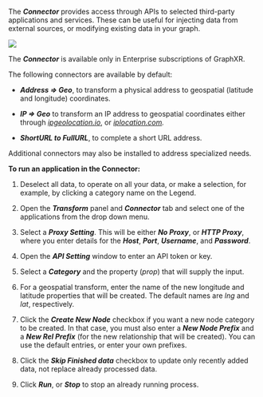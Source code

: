 The _**Connector**_ provides access through APIs to selected third-party applications and services. These can be useful for injecting data from external sources, or modifying existing data in your graph.

![](/06_07_01_ConnectorAddress1320.png)

The _**Connector**_ is available only in Enterprise subscriptions of GraphXR.

The following connectors are available by default:

*   _**Address => Geo**_, to transform a physical address to geospatial (latitude and longitude) coordinates.
    
*   _**IP => Geo**_ to transform an IP address to geospatial coordinates either through [_ipgeolocation.io_](http://ipgeolocation.io), or [_iplocation.com_](http://iplocation.com)_._
    
*   _**ShortURL to FullURL**_, to complete a short URL address.
    

Additional connectors may also be installed to address specialized needs.

**To run an application in the Connector:**

1.  Deselect all data, to operate on all your data, or make a selection, for example, by clicking a category name on the Legend.
    
2.  Open the _**Transform**_ panel and _**Connector**_ tab and select one of the applications from the drop down menu.
    
3.  Select a _**Proxy Setting**_. This will be either _**No Proxy**_, or _**HTTP Proxy**_, where you enter details for the _**Host**_, _**Port**_, _**Username**_, and _**Password**_.
    
4.  Open the _**API Setting**_ window to enter an API token or key.
    
5.  Select a _**Category**_ and the property (_prop_) that will supply the input.
    
6.  For a geospatial transform, enter the name of the new longitude and latitude properties that will be created. The default names are _lng_ and _lat_, respectively.
    
7.  Click the _**Create New Node**_ checkbox if you want a new node category to be created. In that case, you must also enter a _**New Node Prefix**_ and a _**New Rel Prefix**_ (for the new relationship that will be created). You can use the default entries, or enter your own prefixes.
    
8.  Click the _**Skip Finished data**_ checkbox to update only recently added data, not replace already processed data.
    
9.  Click _**Run**_, or _**Stop**_ to stop an already running process.